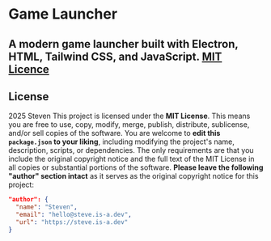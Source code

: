 # Game Launcher
A modern game launcher built with Electron, HTML, Tailwind CSS, and JavaScript.
[MIT Licence](https://opensource.org/license/mit)
---
## License
2025 Steven
This project is licensed under the **MIT License**.
This means you are free to use, copy, modify, merge, publish, distribute, sublicense, and/or sell copies of the software.
You are welcome to **edit this `package.json` to your liking**, including modifying the project's name, description, scripts, or dependencies.
The only requirements are that you include the original copyright notice and the full text of the MIT License in all copies or substantial portions of the software. **Please leave the following "author" section intact** as it serves as the original copyright notice for this project:

```json
"author": {
  "name": "Steven",
  "email": "hello@steve.is-a.dev",
  "url": "https://steve.is-a.dev"
}
```
